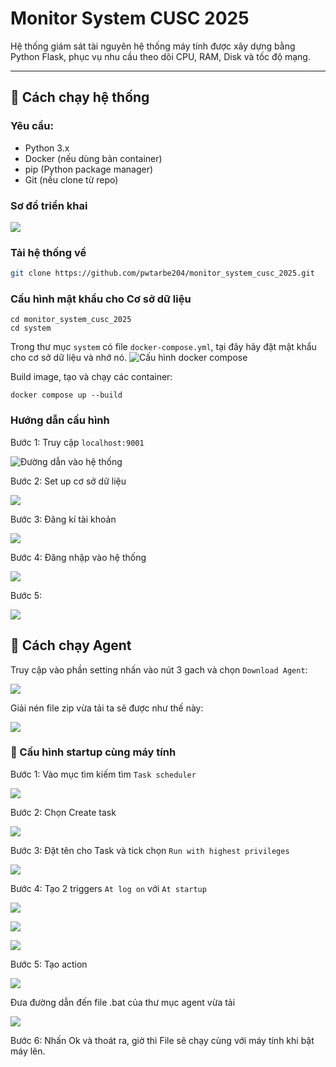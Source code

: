 # Monitor System CUSC 2025

Hệ thống giám sát tài nguyên hệ thống máy tính được xây dựng bằng Python Flask, phục vụ nhu cầu theo dõi CPU, RAM, Disk và tốc độ mạng.

---

## 🚀 Cách chạy hệ thống

### Yêu cầu:
- Python 3.x
- Docker (nếu dùng bản container)
- pip (Python package manager)
- Git (nếu clone từ repo)

### Sơ đồ triển khai

![](images/9.png)

### Tải hệ thống về
```bash
git clone https://github.com/pwtarbe204/monitor_system_cusc_2025.git
```
### Cấu hình mật khẩu cho Cơ sở dữ liệu
```
cd monitor_system_cusc_2025
cd system
```
Trong thư mục ```system``` có file ```docker-compose.yml```, tại đây hãy đặt mật khẩu cho cơ sở dữ liệu và nhớ nó.
![Cấu hình docker compose](images/2.png)

Build image, tạo và chạy các container:
```
docker compose up --build
```
### Hướng dẫn cấu hình

Bước 1: Truy cập ```localhost:9001```

![Đường dẫn vào hệ thống](images/1.png)

Bước 2: Set up cơ sở dữ liệu

![](images/4.png)

Bước 3: Đăng kí tài khoản

![](images/5.png)

Bước 4: Đăng nhập vào hệ thống

![](images/6.png)

Bước 5:

![](images/7.png)

## 🚀 Cách chạy Agent

Truy cập vào phần setting nhấn vào nút 3 gach và chọn ```Download Agent```:

![](images/8.png)

Giải nén file zip vừa tải ta sẽ được như thế này:

![](images/10.png)

### 🚀 Cấu hình startup cùng máy tính

Bước 1: Vào mục tìm kiếm tìm ```Task scheduler```

![](images/11.png)

Bước 2: Chọn Create task

![](images/12.png)

Bước 3: Đặt tên cho Task và tick chọn ```Run with highest privileges```

![](images/13.png)

Bước 4: Tạo 2 triggers ```At log on``` với ```At startup```

![](images/14.png)

![](images/15.png)

![](images/16.png)

Bước 5: Tạo action

![](images/17.png)

Đưa đường dẫn đến file .bat của thư mục agent vừa tải

![](images/18.png)

Bước 6: Nhấn Ok và thoát ra, giờ thì File sẽ chạy cùng với máy tính khi bật máy lên.